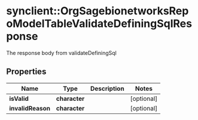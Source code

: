 # synclient::OrgSagebionetworksRepoModelTableValidateDefiningSqlResponse

The response body from validateDefiningSql

## Properties
Name | Type | Description | Notes
------------ | ------------- | ------------- | -------------
**isValid** | **character** |  | [optional] 
**invalidReason** | **character** |  | [optional] 


